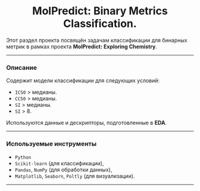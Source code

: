 # <center> **MolPredict: Binary Metrics Classification.**


Этот раздел проекта посвящён задачам классификации для бинарных метрик в рамках проекта **MolPredict: Exploring Chemistry**.

---

### **Описание**

Содержит модели классификации для следующих условий:  
- `IC50` > медианы.  
- `CC50` > медианы.  
- `SI` > медианы.  
- `SI` > $8$.  

Используются данные и дескрипторы, подготовленные в **EDA**.

---

### **Используемые инструменты**

- `Python`
- `Scikit-learn` (для классификации),
- `Pandas`, `NumPy` (для обработки данных),
- `Matplotlib`, `Seaborn`, `Poltly` (для визуализации).

---